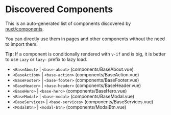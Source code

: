 # Discovered Components

This is an auto-generated list of components discovered by [nuxt/components](https://github.com/nuxt/components).

You can directly use them in pages and other components without the need to import them.

**Tip:** If a component is conditionally rendered with `v-if` and is big, it is better to use `Lazy` or `lazy-` prefix to lazy load.

- `<BaseAbout>` | `<base-about>` (components/BaseAbout.vue)
- `<BaseAction>` | `<base-action>` (components/BaseAction.vue)
- `<BaseFooter>` | `<base-footer>` (components/BaseFooter.vue)
- `<BaseHeader>` | `<base-header>` (components/BaseHeader.vue)
- `<BaseHero>` | `<base-hero>` (components/BaseHero.vue)
- `<BaseModal>` | `<base-modal>` (components/BaseModal.vue)
- `<BaseServices>` | `<base-services>` (components/BaseServices.vue)
- `<ModalBtn>` | `<modal-btn>` (components/ModalBtn.vue)
